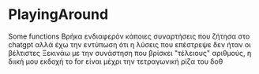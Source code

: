 # PlayingAround
Some functions
Βρήκα ενδιαφερόν κάποιες συναρτήσεις που ζήτησα στο chatgpt αλλά  έχω την εντύπωση ότι η λύσεις που επέστρεψε δεν ήταν οι βέλτιστες
Ξεκινάω με την συνάστηση που βρίσκει "τέλειους" αριθμούς, η διική μου εκδοχή το for είναι μέχρι την τετραγωνική ρίζα του δοθ
